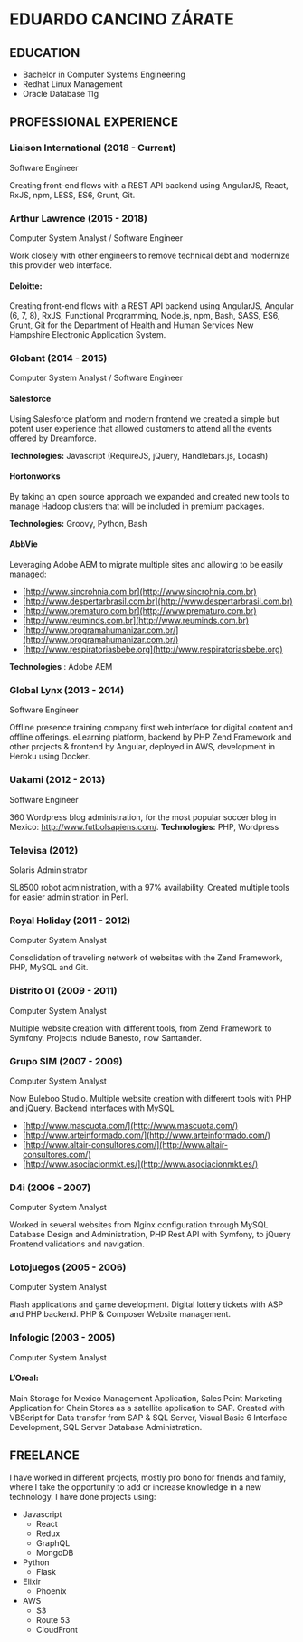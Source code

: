 # EDUARDO CANCINO ZÁRATE

## EDUCATION

- Bachelor in Computer Systems Engineering
- Redhat Linux Management
- Oracle Database 11g

## PROFESSIONAL EXPERIENCE

### Liaison International (2018 - Current)

Software Engineer

Creating front-end flows with a REST API backend using AngularJS, React, RxJS, npm, LESS, ES6, Grunt, Git.

### Arthur Lawrence (2015 - 2018)

Computer System Analyst / Software Engineer

Work closely with other engineers to remove technical debt and modernize this provider web interface.

#### Deloitte: 
Creating front-end flows with a REST API backend using AngularJS, Angular (6, 7, 8), RxJS, Functional Programming, Node.js, npm, Bash, SASS, ES6, Grunt, Git for the Department of Health and Human Services New Hampshire Electronic Application System.

### Globant (2014 - 2015)
Computer System Analyst / Software Engineer

#### Salesforce 
Using Salesforce platform and modern frontend we created a simple but potent user experience that allowed customers to attend all the events offered by Dreamforce. 

**Technologies:** Javascript (RequireJS, jQuery, Handlebars.js, Lodash)
      
#### Hortonworks 
By taking an open source approach we expanded and created new tools to manage Hadoop clusters that will be included in premium packages.

**Technologies:** Groovy, Python, Bash

#### AbbVie 
Leveraging Adobe AEM to migrate multiple sites and allowing to be easily managed:
- [http://www.sincrohnia.com.br](http://www.sincrohnia.com.br)
- [http://www.despertarbrasil.com.br](http://www.despertarbrasil.com.br)
- [http://www.prematuro.com.br](http://www.prematuro.com.br)
- [http://www.reuminds.com.br](http://www.reuminds.com.br)
- [http://www.programahumanizar.com.br/](http://www.programahumanizar.com.br/)
- [http://www.respiratoriasbebe.org](http://www.respiratoriasbebe.org)

**Technologies** : Adobe AEM

### Global Lynx (2013 - 2014)
Software Engineer

Offline presence training company first web interface for digital content and offline offerings. eLearning platform, backend by PHP Zend Framework​ and other projects & frontend by Angular, deployed in AWS, development in Heroku using Docker.

### Uakami (2012 - 2013)
Software Engineer

360 Wordpress blog administration, for the most popular soccer blog in Mexico: http://www.futbolsapiens.com/.
**Technologies:** PHP, Wordpress

### Televisa (2012)
Solaris Administrator

SL8500 robot administration, with a 97% availability. Created multiple tools for easier administration in Perl.

### Royal Holiday (2011 - 2012)
Computer System Analyst

Consolidation of traveling network of websites with the Zend Framework, PHP, MySQL and Git.

### Distrito 01 (2009 - 2011)
Computer System Analyst

Multiple website creation with different tools, from Zend Framework to Symfony.
Projects include Banesto, now Santander.

### Grupo SIM (2007 - 2009)
Computer System Analyst

Now Buleboo Studio. Multiple website creation with different tools with PHP and jQuery. Backend interfaces with MySQL
- [http://www.mascuota.com/](http://www.mascuota.com/)
- [http://www.arteinformado.com/](http://www.arteinformado.com/)
- [http://www.altair-consultores.com/](http://www.altair-consultores.com/)
- [http://www.asociacionmkt.es/](http://www.asociacionmkt.es/)

### D4i (2006 - 2007)
Computer System Analyst

Worked in several websites from Nginx configuration through MySQL Database Design and Administration, PHP Rest API with Symfony, to jQuery Frontend validations and navigation.

### Lotojuegos (2005 - 2006)
Computer System Analyst

Flash applications and game development. Digital lottery tickets with ASP and PHP backend. PHP & Composer Website management.

### Infologic (2003 - 2005)
Computer System Analyst

#### L’Oreal:
Main Storage for Mexico Management Application, Sales Point Marketing Application for Chain Stores as a satellite application to SAP. Created with VBScript for Data transfer from SAP & SQL Server, Visual Basic 6 Interface Development, SQL Server Database Administration.

## FREELANCE

I have worked in different projects, mostly pro bono for friends and family, where I
take the opportunity to add or increase knowledge in a new technology.
I have done projects using:

- Javascript
  - React
  - Redux
  - GraphQL
  - MongoDB
- Python
  - Flask
- Elixir
  - Phoenix
- AWS
  - S3
  - Route 53
  - CloudFront
